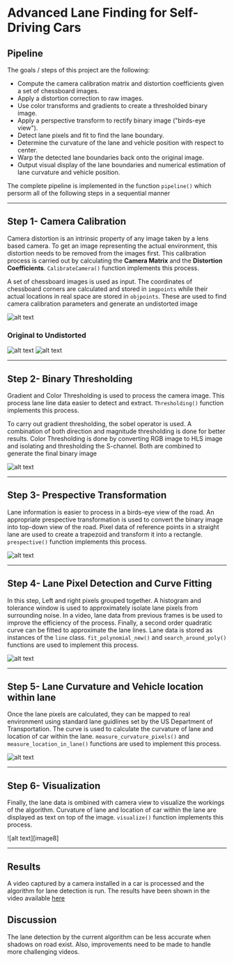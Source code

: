 # Advanced Lane Finding for Self-Driving Cars

[//]: # (Image References)

[image1]: ./examples/Chessboard.png "Chessboard"
[image2]: ./examples/0_Original.png "Road Frame"
[image3]: ./examples/1_Undistorted.png "Undistorted"
[image4]: ./examples/2_Thresholded.png "Thresholding"
[image5]: ./examples/3_birds_eye.png "Prespective Transformation"
[image6]: ./examples/4_LaneDetectiom.png "Lane Detection"
[image7]: ./examples/5_Visualization.png "Visualization"
[video1]: ./test_videos_output/project_video_output.mp4 "Video"


## Pipeline
The goals / steps of this project are the following:

* Compute the camera calibration matrix and distortion coefficients given a set of chessboard images.
* Apply a distortion correction to raw images.
* Use color transforms and gradients to create a thresholded binary image.
* Apply a perspective transform to rectify binary image ("birds-eye view").
* Detect lane pixels and fit to find the lane boundary.
* Determine the curvature of the lane and vehicle position with respect to center.
* Warp the detected lane boundaries back onto the original image.
* Output visual display of the lane boundaries and numerical estimation of lane curvature and vehicle position.

The complete pipeline is implemented in the function `pipeline()` which persorm all of the following steps in a sequential manner

---

## Step 1- Camera Calibration
Camera distortion is an intrinsic property of any image taken by a lens based camera. To get an image representing the actual environment, this distortion needs to be removed from the images first. This calibration process is carried out by calculating the **Camera Matrix** and the **Distortion Coefficients**. `CalibrateCamera()` function implements this process.

A set of chessboard images is used as input. The coordinates of chessboard corners are calculated and stored in `imgpoints` while their actual locations in real space are stored in `objpoints`. These are used to find camera calibration parameters and generate an undistorted image

![alt text][image1]

### Original to Undistorted
![alt text][image2]
![alt text][image3]

---

## Step 2- Binary Thresholding
Gradient and Color Thresholding is used to process the camera image. This process lane line data easier to detect and extract. `Thresholding()` function implements this process.

To carry out gradient thresholding, the sobel operator is used. A combination of both direction and magnitude thresholding is done for better results. Color Thresholding is done by converting RGB image to HLS image and isolating and thresholding the S-channel. Both are combined to generate the final binary image

![alt text][image4]

---

## Step 3- Prespective Transformation
Lane information is easier to process in a birds-eye view of the road. An appropriate prespective transformation is used to convert the binary image into top-down view of the road. Pixel data of reference points in a straight lane are used to create a trapezoid and transform it into a rectangle. `prespective()` function implements this process.

![alt text][image5]

---

## Step 4- Lane Pixel Detection and Curve Fitting
In this step, Left and right pixels grouped together. A histogram and tolerance window is used to approximately isolate lane pixels from surrounding noise. In a video, lane data from previous frames is be used to improve the efficiency of the process. Finally, a second order quadratic curve can be fitted to approximate the lane lines. Lane data is stored as instances of the `line` class. `fit_polynomial_new()` and  `search_around_poly()` functions are used to implement this process.

![alt text][image6]

---

## Step 5- Lane Curvature and Vehicle location within lane
Once the lane pixels are calculated, they can be mapped to real environment using standard lane guidlines set by the US Department of Transportation. The curve is used to calculate the curvature of lane and location of car within the lane. `measure_curvature_pixels()` and  `measure_location_in_lane()` functions are used to implement this process.

![alt text][image7]

---

## Step 6- Visualization
Finally, the lane data is ombined with camera view to visualize the workings of the algorithm. Curvature of lane and location of car within the lane are displayed as text on top of the image. `visualize()` function implements this process.

![alt text][image8]

---

## Results
A video captured by a camera installed in a car is processed and the algorithm for lane detection is run. The results have been shown in the video available [here][video1]


## Discussion
The lane detection by the current algorithm can be less accurate when shadows on road exist. Also, improvements need to be made to handle more challenging videos.




